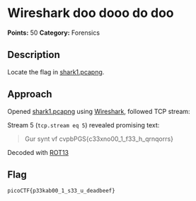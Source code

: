 # Wireshark doo dooo do doo

**Points:** 50
**Category:** Forensics

## Description

Locate the flag in [shark1.pcapng](./shark1.pcapng).

## Approach

Opened [shark1.pcapng](./shark1.pcapng) using [Wireshark](https://www.wireshark.org/), followed TCP stream:


Stream 5 (`tcp.stream eq 5`) revealed promising text:
> Gur synt vf cvpbPGS{c33xno00_1_f33_h_qrnqorrs}

Decoded with [ROT13](https://rot13.com/)

## Flag

`picoCTF{p33kab00_1_s33_u_deadbeef}`
